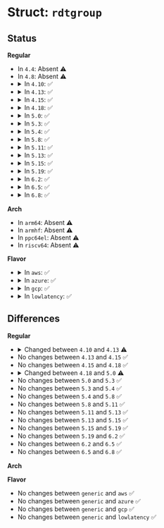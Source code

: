 # Struct: <code>rdtgroup</code>

## Status
<b>Regular</b>
<ul>
<li>
In <code>4.4</code>: Absent ⚠️
</li>
<li>
In <code>4.8</code>: Absent ⚠️
</li>
<li>
<details>
<summary>In <code>4.10</code>: ✅</summary>

```c
struct rdtgroup {
    struct kernfs_node *kn;
    struct list_head rdtgroup_list;
    int closid;
    struct cpumask cpu_mask;
    int flags;
    atomic_t waitcount;
};
```
</details>
</li>
<li>
<details>
<summary>In <code>4.13</code>: ✅</summary>

```c
struct rdtgroup {
    struct kernfs_node *kn;
    struct list_head rdtgroup_list;
    u32 closid;
    struct cpumask cpu_mask;
    int flags;
    atomic_t waitcount;
    enum rdt_group_type type;
    struct mongroup mon;
};
```
</details>
</li>
<li>
<details>
<summary>In <code>4.15</code>: ✅</summary>

```c
struct rdtgroup {
    struct kernfs_node *kn;
    struct list_head rdtgroup_list;
    u32 closid;
    struct cpumask cpu_mask;
    int flags;
    atomic_t waitcount;
    enum rdt_group_type type;
    struct mongroup mon;
};
```
</details>
</li>
<li>
<details>
<summary>In <code>4.18</code>: ✅</summary>

```c
struct rdtgroup {
    struct kernfs_node *kn;
    struct list_head rdtgroup_list;
    u32 closid;
    struct cpumask cpu_mask;
    int flags;
    atomic_t waitcount;
    enum rdt_group_type type;
    struct mongroup mon;
};
```
</details>
</li>
<li>
<details>
<summary>In <code>5.0</code>: ✅</summary>

```c
struct rdtgroup {
    struct kernfs_node *kn;
    struct list_head rdtgroup_list;
    u32 closid;
    struct cpumask cpu_mask;
    int flags;
    atomic_t waitcount;
    enum rdt_group_type type;
    struct mongroup mon;
    enum rdtgrp_mode mode;
    struct pseudo_lock_region *plr;
};
```
</details>
</li>
<li>
<details>
<summary>In <code>5.3</code>: ✅</summary>

```c
struct rdtgroup {
    struct kernfs_node *kn;
    struct list_head rdtgroup_list;
    u32 closid;
    struct cpumask cpu_mask;
    int flags;
    atomic_t waitcount;
    enum rdt_group_type type;
    struct mongroup mon;
    enum rdtgrp_mode mode;
    struct pseudo_lock_region *plr;
};
```
</details>
</li>
<li>
<details>
<summary>In <code>5.4</code>: ✅</summary>

```c
struct rdtgroup {
    struct kernfs_node *kn;
    struct list_head rdtgroup_list;
    u32 closid;
    struct cpumask cpu_mask;
    int flags;
    atomic_t waitcount;
    enum rdt_group_type type;
    struct mongroup mon;
    enum rdtgrp_mode mode;
    struct pseudo_lock_region *plr;
};
```
</details>
</li>
<li>
<details>
<summary>In <code>5.8</code>: ✅</summary>

```c
struct rdtgroup {
    struct kernfs_node *kn;
    struct list_head rdtgroup_list;
    u32 closid;
    struct cpumask cpu_mask;
    int flags;
    atomic_t waitcount;
    enum rdt_group_type type;
    struct mongroup mon;
    enum rdtgrp_mode mode;
    struct pseudo_lock_region *plr;
};
```
</details>
</li>
<li>
<details>
<summary>In <code>5.11</code>: ✅</summary>

```c
struct rdtgroup {
    struct kernfs_node *kn;
    struct list_head rdtgroup_list;
    u32 closid;
    struct cpumask cpu_mask;
    int flags;
    atomic_t waitcount;
    enum rdt_group_type type;
    struct mongroup mon;
    enum rdtgrp_mode mode;
    struct pseudo_lock_region *plr;
};
```
</details>
</li>
<li>
<details>
<summary>In <code>5.13</code>: ✅</summary>

```c
struct rdtgroup {
    struct kernfs_node *kn;
    struct list_head rdtgroup_list;
    u32 closid;
    struct cpumask cpu_mask;
    int flags;
    atomic_t waitcount;
    enum rdt_group_type type;
    struct mongroup mon;
    enum rdtgrp_mode mode;
    struct pseudo_lock_region *plr;
};
```
</details>
</li>
<li>
<details>
<summary>In <code>5.15</code>: ✅</summary>

```c
struct rdtgroup {
    struct kernfs_node *kn;
    struct list_head rdtgroup_list;
    u32 closid;
    struct cpumask cpu_mask;
    int flags;
    atomic_t waitcount;
    enum rdt_group_type type;
    struct mongroup mon;
    enum rdtgrp_mode mode;
    struct pseudo_lock_region *plr;
};
```
</details>
</li>
<li>
<details>
<summary>In <code>5.19</code>: ✅</summary>

```c
struct rdtgroup {
    struct kernfs_node *kn;
    struct list_head rdtgroup_list;
    u32 closid;
    struct cpumask cpu_mask;
    int flags;
    atomic_t waitcount;
    enum rdt_group_type type;
    struct mongroup mon;
    enum rdtgrp_mode mode;
    struct pseudo_lock_region *plr;
};
```
</details>
</li>
<li>
<details>
<summary>In <code>6.2</code>: ✅</summary>

```c
struct rdtgroup {
    struct kernfs_node *kn;
    struct list_head rdtgroup_list;
    u32 closid;
    struct cpumask cpu_mask;
    int flags;
    atomic_t waitcount;
    enum rdt_group_type type;
    struct mongroup mon;
    enum rdtgrp_mode mode;
    struct pseudo_lock_region *plr;
};
```
</details>
</li>
<li>
<details>
<summary>In <code>6.5</code>: ✅</summary>

```c
struct rdtgroup {
    struct kernfs_node *kn;
    struct list_head rdtgroup_list;
    u32 closid;
    struct cpumask cpu_mask;
    int flags;
    atomic_t waitcount;
    enum rdt_group_type type;
    struct mongroup mon;
    enum rdtgrp_mode mode;
    struct pseudo_lock_region *plr;
};
```
</details>
</li>
<li>
<details>
<summary>In <code>6.8</code>: ✅</summary>

```c
struct rdtgroup {
    struct kernfs_node *kn;
    struct list_head rdtgroup_list;
    u32 closid;
    struct cpumask cpu_mask;
    int flags;
    atomic_t waitcount;
    enum rdt_group_type type;
    struct mongroup mon;
    enum rdtgrp_mode mode;
    struct pseudo_lock_region *plr;
};
```
</details>
</li>
</ul>
<b>Arch</b>
<ul>
<li>
In <code>arm64</code>: Absent ⚠️
</li>
<li>
In <code>armhf</code>: Absent ⚠️
</li>
<li>
In <code>ppc64el</code>: Absent ⚠️
</li>
<li>
In <code>riscv64</code>: Absent ⚠️
</li>
</ul>
<b>Flavor</b>
<ul>
<li>
<details>
<summary>In <code>aws</code>: ✅</summary>

```c
struct rdtgroup {
    struct kernfs_node *kn;
    struct list_head rdtgroup_list;
    u32 closid;
    struct cpumask cpu_mask;
    int flags;
    atomic_t waitcount;
    enum rdt_group_type type;
    struct mongroup mon;
    enum rdtgrp_mode mode;
    struct pseudo_lock_region *plr;
};
```
</details>
</li>
<li>
<details>
<summary>In <code>azure</code>: ✅</summary>

```c
struct rdtgroup {
    struct kernfs_node *kn;
    struct list_head rdtgroup_list;
    u32 closid;
    struct cpumask cpu_mask;
    int flags;
    atomic_t waitcount;
    enum rdt_group_type type;
    struct mongroup mon;
    enum rdtgrp_mode mode;
    struct pseudo_lock_region *plr;
};
```
</details>
</li>
<li>
<details>
<summary>In <code>gcp</code>: ✅</summary>

```c
struct rdtgroup {
    struct kernfs_node *kn;
    struct list_head rdtgroup_list;
    u32 closid;
    struct cpumask cpu_mask;
    int flags;
    atomic_t waitcount;
    enum rdt_group_type type;
    struct mongroup mon;
    enum rdtgrp_mode mode;
    struct pseudo_lock_region *plr;
};
```
</details>
</li>
<li>
<details>
<summary>In <code>lowlatency</code>: ✅</summary>

```c
struct rdtgroup {
    struct kernfs_node *kn;
    struct list_head rdtgroup_list;
    u32 closid;
    struct cpumask cpu_mask;
    int flags;
    atomic_t waitcount;
    enum rdt_group_type type;
    struct mongroup mon;
    enum rdtgrp_mode mode;
    struct pseudo_lock_region *plr;
};
```
</details>
</li>
</ul>

## Differences
<b>Regular</b>
<ul>
<li>
<details>
<summary>Changed between <code>4.10</code> and <code>4.13</code> ⚠️</summary>
<ul>
<li>
<b>Field added. </b>
<code>enum rdt_group_type type</code>
</li>
<li>
<b>Field added. </b>
<code>struct mongroup mon</code>
</li>
<li>
<b>Field type changed. </b>
<code>int closid</code> ➡️ <code>u32 closid</code>
</li>
</ul>
</details>
</li>
<li>
No changes between <code>4.13</code> and <code>4.15</code> ✅
</li>
<li>
No changes between <code>4.15</code> and <code>4.18</code> ✅
</li>
<li>
<details>
<summary>Changed between <code>4.18</code> and <code>5.0</code> ⚠️</summary>
<ul>
<li>
<b>Field added. </b>
<code>enum rdtgrp_mode mode</code>
</li>
<li>
<b>Field added. </b>
<code>struct pseudo_lock_region *plr</code>
</li>
</ul>
</details>
</li>
<li>
No changes between <code>5.0</code> and <code>5.3</code> ✅
</li>
<li>
No changes between <code>5.3</code> and <code>5.4</code> ✅
</li>
<li>
No changes between <code>5.4</code> and <code>5.8</code> ✅
</li>
<li>
No changes between <code>5.8</code> and <code>5.11</code> ✅
</li>
<li>
No changes between <code>5.11</code> and <code>5.13</code> ✅
</li>
<li>
No changes between <code>5.13</code> and <code>5.15</code> ✅
</li>
<li>
No changes between <code>5.15</code> and <code>5.19</code> ✅
</li>
<li>
No changes between <code>5.19</code> and <code>6.2</code> ✅
</li>
<li>
No changes between <code>6.2</code> and <code>6.5</code> ✅
</li>
<li>
No changes between <code>6.5</code> and <code>6.8</code> ✅
</li>
</ul>
<b>Arch</b>
<ul>
</ul>
<b>Flavor</b>
<ul>
<li>
No changes between <code>generic</code> and <code>aws</code> ✅
</li>
<li>
No changes between <code>generic</code> and <code>azure</code> ✅
</li>
<li>
No changes between <code>generic</code> and <code>gcp</code> ✅
</li>
<li>
No changes between <code>generic</code> and <code>lowlatency</code> ✅
</li>
</ul>
